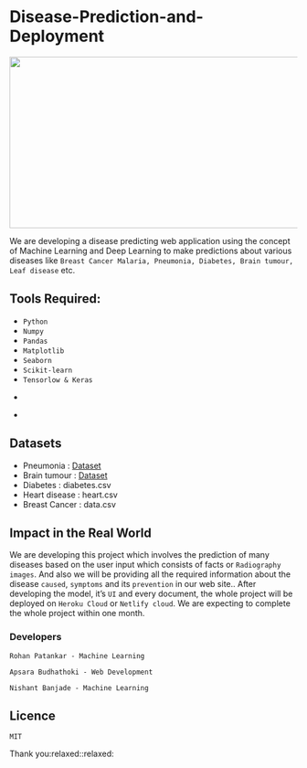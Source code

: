 # Disease-Prediction-and-Deployment

<img src=https://www2.lehigh.edu/sites/www2/files/media/chuah17conference.jpg width="1100" height="300" />

We are developing a disease predicting web application using the concept of Machine Learning and Deep Learning to make predictions about various diseases like ```Breast Cancer Malaria, Pneumonia, Diabetes, Brain tumour, Leaf disease``` etc.





## Tools Required: 
- ```Python ```
- ```Numpy```
- ```Pandas```
- ```Matplotlib```
- ```Seaborn```
- ```Scikit-learn```
- ```Tensorlow & Keras```
- ```Html, Css, JavaScript
- ```openCV

## Datasets
 - Pneumonia :              [Dataset](https://www.kaggle.com/paultimothymooney/chest-xray-pneumonia)
 - Brain tumour :           [Dataset](https://www.kaggle.com/ahmedhamada0/brain-tumor-detection)
 - Diabetes :               diabetes.csv
 - Heart disease :          heart.csv
 - Breast Cancer :          data.csv


## Impact in the Real World

We are developing this project which involves the prediction of many diseases based on the user input which consists of facts or ```Radiography images```.  And also we will be providing all the required information about the disease ```caused```, ```symptoms``` and its ```prevention``` in our web site.. After developing the model, it’s ```UI``` and every document, the whole project will be deployed on ```Heroku Cloud```  or ```Netlify cloud```. We are expecting to complete the whole project within one month.

### Developers
```Rohan Patankar - Machine Learning```

```Apsara Budhathoki - Web Development```

```Nishant Banjade - Machine Learning```

## Licence
``` 
MIT
```
<p>Thank you:relaxed::relaxed:</p>

